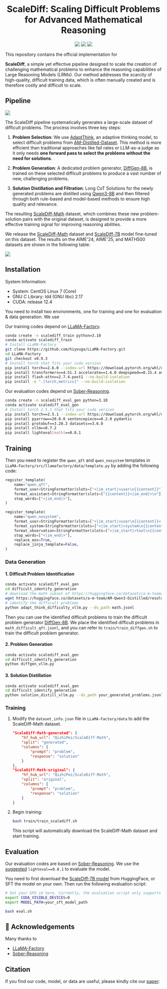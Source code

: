 <p align="center">
<h1 align="center">ScaleDiff: Scaling Difficult Problems for Advanced Mathematical Reasoning</h1>

<p align="center">
    <a href="https://arxiv.org/abs/2509.xxxxx"><img src="https://img.shields.io/badge/📄-Paper-red"></a>
    <a href="https://github.com/QizhiPei/ScaleDiff/blob/main/LICENSE"><img src="https://img.shields.io/github/license/QizhiPei/ScaleDiff"></a>
    <a href="https://huggingface.co/collections/QizhiPei/scalediff-68a71cc18839c1cc1471187e"><img src="https://img.shields.io/badge/🤗 HuggingFace-Data & Models-green"></a>
</p>

This repository contains the official implementation for 

**ScaleDiff**, a simple yet effective pipeline designed to scale the creation of challenging mathematical problems to enhance the reasoning capabilities of Large Reasoning Models (LRMs). Our method addresses the scarcity of high-quality, difficult training data, which is often manually created and is therefore costly and difficult to scale.

## Pipeline

![](imgs/ScaleDiff.jpg)

The ScaleDiff pipeline systematically generates a large-scale dataset of difficult problems. The process involves three key steps:

1. **Problem Selection**: We use [AdaptThink](https://huggingface.co/THU-KEG/AdaptThink-7B-delta0.05), an adaptive thinking model, to select difficult problems from [AM-Distilled-Dataset](https://huggingface.co/datasets/a-m-team/AM-Qwen3-Distilled). This method is more efficient than traditional approaches like fail rates or LLM-as-a judge as it only needs **one forward pass to select the problems without the need for solutions**.

2. **Problem Generation**: A dedicated problem generator, [DiffGen-8B](https://huggingface.co/QizhiPei/DiffGen-8B), is trained on these selected difficult problems to produce a vast number of new, challenging problems.

3. **Solution Distillation and Filtration**: Long CoT Solutions for the newly generated problems are distilled using [Qwen3-8B](https://huggingface.co/Qwen/Qwen3-8B) and then filtered through both rule-based and model-based methods to ensure high quality and relevance.

The resulting [ScaleDiff-Math](https://huggingface.co/datasets/QizhiPei/ScaleDiff-Math) dataset, which combines these new problem-solution pairs with the original dataset, is designed to provide a more effective training signal for improving reasoning abilities.

We release the [ScaleDiff-Math](https://huggingface.co/datasets/QizhiPei/ScaleDiff-Math) dataset and [ScaleDiff-7B](https://huggingface.co/QizhiPei/ScaleDiff-7B) model fine-tuned on this dataset.
The results on the AIME'24, AIME'25, and MATH500 datasets are shown in the following table:

![](imgs/results.png)

## Installation
System Information:
* System: CentOS Linux 7 (Core)
* GNU C Library: ldd (GNU libc) 2.17
* CUDA: release 12.4

You need to install two environments, one for training and one for evaluation & data generation. We use 

Our training codes depend on [LLaMA-Factory](https://github.com/hiyouga/LLaMA-Factory).
```bash
conda create -n scalediff_train python=3.10
conda activate scalediff_train
# Install LLaMA-Factory
git clone https://github.com/hiyouga/LLaMA-Factory.git
cd LLaMA-Factory
git checkout v0.9.3
# Install torch that fits your cuda version
pip install torch==2.6.0 --index-url https://download.pytorch.org/whl/cu124
pip install transformers==4.51.3 accelerate==1.6.0 deepspeed==0.15.4 av==14.4.0 sentencepiece==0.2.0 Cython liger-kernel
pip install flash-attn==2.7.4.post1 --no-build-isolation
pip install -e ".[torch,metrics]" --no-build-isolation
```

Our evaluation codes depend on [Sober-Reasoning](https://github.com/bethgelab/sober-reasoning).
```bash 
conda create -n scalediff_eval_gen python=3.10
conda activate scalediff_eval_gen
# Install torch 2.5.1 that fits your cuda version
pip install torch==2.5.1 --index-url https://download.pytorch.org/whl/cu124
pip install pyarrow==20.0.0 sentencepiece==0.2.0 pydantic
pip install protobuf==3.20.3 datasets==3.6.0
pip install vllm==0.7.2
pip install lighteval[math]==0.8.1
```

## Training

Then you need to register the `qwen_qft` and `qwen_nosystem` templates in `LLaMA-Factory/src/llamafactory/data/template.py` by adding the following code:

```python
register_template(
    name="qwen_qft",
    format_user=StringFormatter(slots=["<|im_start|>user\n{{content}}"]),
    format_assistant=StringFormatter(slots=["{{content}}<|im_end|>\n"]),
    stop_words=["<|im_end|>"],
)

register_template(
    name="qwen_nosystem",
    format_user=StringFormatter(slots=["<|im_start|>user\n{{content}}<|im_end|>\n<|im_start|>assistant\n"]),
    format_system=StringFormatter(slots=["<|im_start|>system\n{{content}}<|im_end|>\n"]),
    format_observation=StringFormatter(slots=["<|im_start|>tool\n{{content}}<|im_end|>\n<|im_start|>assistant\n"]),
    stop_words=["<|im_end|>"],
    replace_eos=True,
    replace_jinja_template=False,
)
```

### Data Generation
#### 1. Difficult Problem Identification
```bash
conda activate scalediff_eval_gen
cd difficult_identify_generation
# download the math subset of https://huggingface.co/datasets/a-m-team/AM-Qwen3-Distilled
wget https://huggingface.co/datasets/a-m-team/AM-Qwen3-Distilled/resolve/main/math.jsonl
# identify the difficult problems
python adapt_think_difficulty_vllm.py --ds_path math.jsonl
```
Then you can use the identified difficult problems to train the difficult problem generator [DiffGen-8B](https://huggingface.co/QizhiPei/DiffGen-8B).
We place the identified difficult problems in `math_difficult_qft.jsonl`, and you can refer to `train/train_diffgen.sh` to train the difficult problem generator.


#### 2. Problem Generation
```bash
conda activate scalediff_eval_gen
cd difficult_identify_generation
python diffgen_vllm.py
```

#### 3. Solution Distillation
```bash
conda activate scalediff_eval_gen
cd difficult_identify_generation
python solution_distill_vllm.py --ds_path your_generated_problems.jsonl
```


### Training

1. Modify the `dataset_info.json` file in `LLaMA-Factory/data` to add the ScaleDiff-Math dataset.
    ```json
    "ScaleDiff-Math-generated": {
        "hf_hub_url": "QizhiPei/ScaleDiff-Math",
        "split": "generated",
        "columns": {
            "prompt": "problem",
            "response": "solution"
        }
    },
    "ScaleDiff-Math-original": {
        "hf_hub_url": "QizhiPei/ScaleDiff-Math",
        "split": "original",
        "columns": {
            "prompt": "problem",
            "response": "solution"
        }
    }
    ```
2. Begin training:
    ```bash
    bash train/train_scalediff.sh
    ```
    This script will automatically download the ScaleDiff-Math dataset and start training.

## Evaluation
Our evaluation codes are based on [Sober-Reasoning](https://github.com/bethgelab/sober-reasoning). We use the [suggested](http://arxiv.org/abs/2504.07086) `lighteval==0.8.1` to evaluate the model.

You need to first download the [ScaleDiff-7B model](https://huggingface.co/QizhiPei/ScaleDiff-7B) from HuggingFace, or SFT the model on your own. Then run the following evaluation script:

```bash
# Set your GPU id here. Currently, the evaluation script only supports single GPU.
export CUDA_VISIBLE_DEVICES=0
export MODEL_PATH=your_sft_model_path

bash eval.sh
```

## 🙏 Acknowledgements
Many thanks to
* [LLaMA-Factory](https://github.com/hiyouga/LLaMA-Factory/tree/main)
* [Sober-Reasoning](https://github.com/bethgelab/sober-reasoning)

## Citation
If you find our code, model, or data are useful, please kindly cite our [paper](https://arxiv.org/abs/2509.xxxxx):
```

```